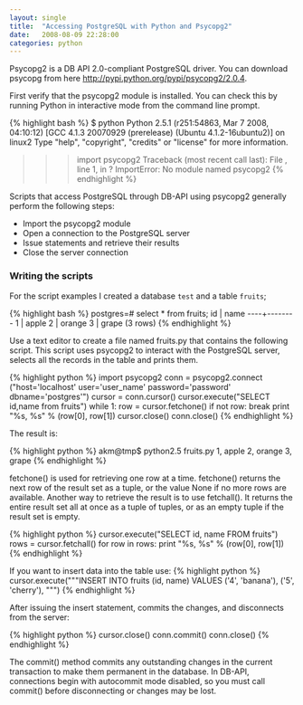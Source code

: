```yaml
---
layout: single
title:  "Accessing PostgreSQL with Python and Psycopg2"
date:   2008-08-09 22:28:00
categories: python
---
```

Psycopg2 is a DB API 2.0-compliant PostgreSQL driver.
You can download psycopg from here http://pypi.python.org/pypi/psycopg2/2.0.4.

First verify that the psycopg2 module is installed.
You can check this by running Python in interactive mode from the command line prompt.

{% highlight bash %}
$ python
Python 2.5.1 (r251:54863, Mar  7 2008, 04:10:12)
[GCC 4.1.3 20070929 (prerelease) (Ubuntu 4.1.2-16ubuntu2)] on linux2
Type "help", "copyright", "credits" or "license" for more information.
>>> import psycopg2
Traceback (most recent call last):
File , line 1, in ?
ImportError: No module named psycopg2
{% endhighlight %}

Scripts that access PostgreSQL through DB-API using psycopg2 generally perform the following steps:
* Import the psycopg2 module
* Open a connection to the PostgreSQL server
* Issue statements and retrieve their results
* Close the server connection

### Writing the scripts

For the script examples I created a database `test` and a table `fruits`;

{% highlight bash %}
postgres=# select * from fruits;
 id |  name
----+--------
  1 | apple
  2 | orange
  3 | grape
(3 rows)
{% endhighlight %}

Use a text editor to create a file named fruits.py that contains the following script.
This script uses psycopg2 to interact with the PostgreSQL server, selects all the records in the table and prints them.

{% highlight python %}
import psycopg2
conn = psycopg2.connect ("host='localhost' user='user_name' password='password' dbname='postgres'")
cursor = conn.cursor()
cursor.execute("SELECT id,name from fruits")
while 1:
    row = cursor.fetchone()
    if not row:
        break
    print "%s, %s" % (row[0], row[1])
cursor.close()
conn.close()
{% endhighlight %}

The result is:

{% highlight python %}
akm@tmp$ python2.5 fruits.py
1, apple
2, orange
3, grape
{% endhighlight %}


fetchone() is used for retrieving one row at a time. fetchone() returns the next row of the result set as a tuple, or the value None if no more rows are available.
Another way to retrieve the result is to use fetchall().
It returns the entire result set all at once as a tuple of tuples, or as an empty tuple if the result set is empty.

{% highlight python %}
cursor.execute("SELECT id, name FROM fruits")
rows = cursor.fetchall()
for row in rows:
    print "%s, %s" % (row[0], row[1])
{% endhighlight %}

If you want to insert data into the table use:
{% highlight python %}
cursor.execute("""INSERT INTO fruits (id, name)
                       VALUES
                       ('4', 'banana'),
                       ('5', 'cherry'),
                       """)
{% endhighlight %}

After issuing the insert statement, commits the changes, and disconnects from the server:

{% highlight python %}
cursor.close()
conn.commit()
conn.close()
{% endhighlight %}

The commit() method commits any outstanding changes in the current transaction to make them permanent in the database.
In DB-API, connections begin with autocommit mode disabled, so you must call commit() before disconnecting or
changes may be lost.
